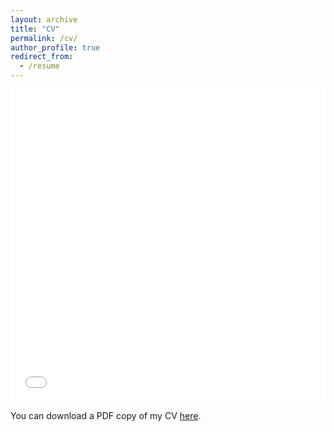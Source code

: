 ```yaml
---
layout: archive
title: "CV"
permalink: /cv/
author_profile: true
redirect_from:
  - /resume
---
```


<iframe src="/files/FQin_CV.pdf" width="100%" height="500" frameborder="no" border="0" marginwidth="0" marginheight="0">This browser does not support PDFs. Please download the PDF to view it: <a href="/files/FQin_CV.pdf">Download PDF</a></iframe>

You can download a PDF copy of my CV [here](/files/FQin_CV.pdf).
